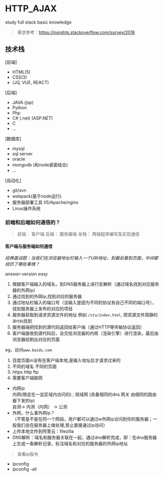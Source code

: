 # HTTP_AJAX 

study full stack basic knowledge

>需求参考：https://insights.stackoverflow.com/survey/2018

## 技术栈

[前端]
+ HTML(5)
+ CSS(3) 
+ (JQ, VUE, REACT)

[后端]
- JAVA (jsp)
- Python
- Php
- C# (.net) (ASP.NET)
- C
- ...

[数据库]

- mysql
- sql server
- oracle
- mongodb (和node紧密结合)
- ...

[自动化]

- git/svn
- webpack(基于node运行)
- 服务器部署工具 IIS/Apache/nginx
- Linux操作系统

### 前端和后端如何通信的？
> 前端： 客户端
> 后端： 服务器端
> 全栈： 两端程序编写及实现通信

#### 客户端与服务端如何通信
*经典面试题：当我们在浏览器地址栏输入一个URl地址，到最后看到页面，中间都经历了哪些事情？*

*answer-version easy*

1. 根据客户端输入的域名，到DNS服务器上进行反解析（通过域名找到对应服务器的外网ip）
2. 通过找到的外网ip,找到对应的服务器
3. 通过地址栏输入的端口号（没输入是因为不同的协议有自己不同的端口号），找到服务器上发布的对应的项目
4. 服务器获取到请求资源文件的地址 例如 `/stu/index.html`, 把资源文件周静的`源代码`找到
5. 服务器端把找到的源代码返回给客户端（通过HTTP等传输协议返回）
6. 客户端接收到源代码后，会交给浏览器的内核（渲染引擎）进行渲染，最后由浏览器绘制出对应的页面


eg，访问`www.baidu.com`

1. 百度页面m没有在客户端本地,是输入地址后才请求过来的
2. 不同的域名 不同的页面
3. https http ftp
4. 需要客户端联网
    
- 内网ip <br/>
内网(限定在一定区域内访问的) ;
局域网 (具备相同的dns 网关 由相同的路由器下发的ip) <br/>
自测-> 内测（内网） ->  公测
- 外网，什么事外网ip？<br/>
（不管是不是在同一个网段，用户都可以通过w外网ip访问到你的服务器；一般我们会在服务器上做处理,禁止直接通过ip访问）
- 上传本地文件到阿里云：filezilla
- DNS解析：域名和服务器关联在一起，通过dns解析完成，即：在dns服务器上生成一条解析记录，标注域名和对应的服务器的外网ip地址

>查看ip指令
- ipconfig
- ipconfig -all
